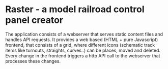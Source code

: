 # Raster - a model railroad control panel creator

The application consists of a webserver that serves static content files and handles API requests. It provides a web based (HTML + pure Javascript) frontend,
that consists of a grid, where different icons (schematic track items like turnouts, straights, curves..) can be places, moved and deleted. Every change in the
frontend triggers a http API call to the webserver that processes these changes.
